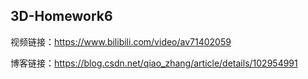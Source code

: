 3D-Homework6
---
视频链接：https://www.bilibili.com/video/av71402059

博客链接：https://blog.csdn.net/qiao_zhang/article/details/102954991
